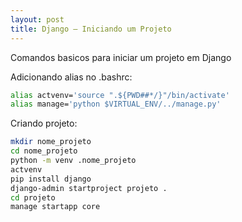 ```yaml
---
layout: post
title: Django – Iniciando um Projeto
---
```



Comandos basicos para iniciar um projeto em Django

Adicionando alias no .bashrc:

```sh
alias actvenv='source ".${PWD##*/}"/bin/activate'
alias manage='python $VIRTUAL_ENV/../manage.py'
```

Criando projeto:

```sh
mkdir nome_projeto
cd nome_projeto
python -m venv .nome_projeto
actvenv
pip install django
django-admin startproject projeto .
cd projeto
manage startapp core
```
